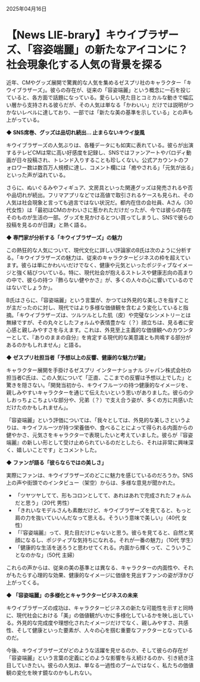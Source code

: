 2025年04月16日

# 【News LIE-brary】キウイブラザーズ、「容姿端麗」の新たなアイコンに？ 社会現象化する人気の背景を探る

近年、CMやグッズ展開で驚異的な人気を集めるゼスプリ社のキャラクター「キウイブラザーズ」。彼らの存在が、従来の「容姿端麗」という概念に一石を投じていると、各方面で話題になっている。愛らしい見た目とコミカルな動きで幅広い層から支持される彼らだが、その人気は単なる「かわいい」だけでは説明がつかないレベルに達しており、一部では「新たな美の基準を示している」との声も上がっている。

**◆ SNS席巻、グッズは品切れ続出… 止まらないキウイ旋風**

キウイブラザーズの人気ぶりは、各種データにも如実に表れている。彼らが出演するテレビCMは常に高い好感度を記録し、SNSではファンアートやパロディ動画が日々投稿され、トレンド入りすることも珍しくない。公式アカウントのフォロワー数は数百万人規模に達し、コメント欄には「癒やされる」「元気が出る」といった声が溢れている。

さらに、ぬいぐるみやフィギュア、文房具といった関連グッズは発売されるや否や品切れが続出。フリマアプリなどでは高値で取引されるケースも見られ、その人気は社会現象と言っても過言ではない状況だ。都内在住の会社員、Aさん（30代女性）は「最初はCMのかわいさに惹かれただけだったが、今では彼らの存在そのものが生活の一部。グッズを見かけるとつい買ってしまうし、SNSで彼らの投稿を見るのが日課」と熱く語る。

**◆ 専門家が分析する「キウイブラザーズ」の魅力**

この熱狂的な人気について、現代文化に詳しい評論家のB氏は次のように分析する。「キウイブラザーズの魅力は、従来のキャラクタービジネスの枠を超えています。彼らは単にかわいいだけでなく、健康や元気といったポジティブなイメージと強く結びついている。特に、現代社会が抱えるストレスや健康志向の高まりの中で、彼らの持つ『飾らない健やかさ』が、多くの人々の心に響いているのではないでしょうか」。

B氏はさらに、「容姿端麗」という言葉が、かつては外見的な美しさを指すことが主だったのに対し、現代ではより多様な価値観を含むよう変化していると指摘。「キウイブラザーズは、ツルツルとした肌（皮）や完璧なシンメトリーとは無縁ですが、その丸々としたフォルムや表情豊かな（？）顔立ちは、見る者に安心感と親しみやすさを与えます。これは、外見至上主義的な価値観へのカウンターとして、『ありのままの自分』を肯定する現代的な美意識とも共鳴する部分があるのかもしれません」と語る。

**◆ ゼスプリ社担当者「予想以上の反響、健康的な魅力が鍵」**

キャラクター展開を手掛けるゼスプリ インターナショナル ジャパン株式会社の担当者C氏は、この人気について「正直、ここまでの反響は予想以上でした」と驚きを隠さない。「開発当初から、キウイフルーツの持つ健康的なイメージを、親しみやすいキャラクターを通じて伝えたいという思いがありました。彼らの少しおっちょこちょいな部分や、兄弟（？）で支え合う姿が、多くの方に共感いただけたのかもしれません」。

「容姿端麗」という評価については、「我々としては、外見的な美しさというよりは、キウイフルーツが持つ栄養価や、食べることによって得られる内面からの健やかさ、元気さをキャラクターで表現したいと考えていました。彼らが『容姿端麗』の新しい形として受け止められているのだとしたら、それは非常に興味深く、嬉しいことです」とコメントした。

**◆ ファンが語る「彼らならではの美しさ」**

実際にファンは、キウイブラザーズのどこに魅力を感じているのだろうか。SNS上の声や街頭でのインタビュー（架空）からは、多様な意見が聞かれた。

*   「ツヤツヤしてて、形もコロンとしてて、あれはあれで完成されたフォルムだと思う」（20代 男性）
*   「きれいなモデルさんも素敵だけど、キウイブラザーズを見てると、もっと肩の力を抜いていいんだなって思える。そういう意味で美しい」（40代 女性）
*   「『容姿端麗』って、見た目だけじゃないと思う。彼らを見てると、自然と笑顔になるし、ポジティブな気持ちになれる。それが一番の魅力」（10代 学生）
*   「健康的な生活を送ろうと思わせてくれる。内面から輝くって、こういうことなのかな」（50代 主婦）

これらの声からは、従来の美の基準とは異なる、キャラクターの内面性や、それがもたらす心理的な効果、健康的なイメージに価値を見出すファンの姿が浮かび上がってくる。

**◆ 「容姿端麗」の多様化とキャラクタービジネスの未来**

キウイブラザーズの成功は、キャラクタービジネスの新たな可能性を示すと同時に、現代社会における「美」の価値観がいかに多様化しているかを映し出している。外見的な完成度や理想化されたイメージだけでなく、親しみやすさ、共感性、そして健康といった要素が、人々の心を掴む重要なファクターとなっているのだ。

今後、キウイブラザーズがどのような活躍を見せるのか、そして彼らの存在が「容姿端麗」という言葉の定義にどのような影響を与え続けるのか、引き続き注目していきたい。彼らの人気は、単なる一過性のブームではなく、私たちの価値観の変化を映す鏡なのかもしれない。